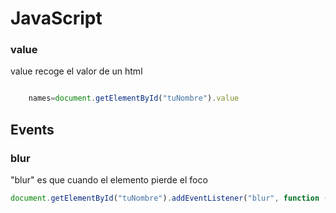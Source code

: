 # JavaScript


### value

value recoge el valor de un html

```js

    names=document.getElementById("tuNombre").value
 ```

## Events

### blur

"blur" es que cuando el elemento pierde el foco

```js
document.getElementById("tuNombre").addEventListener("blur", function () {alert("hola");}) 
```
